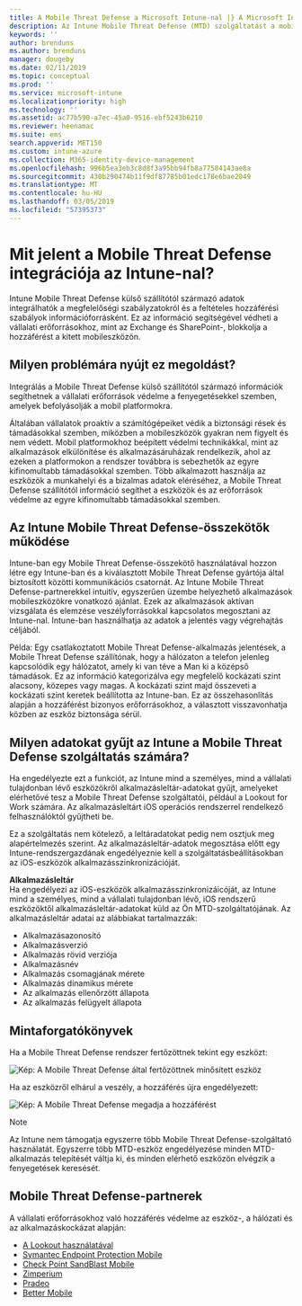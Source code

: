 ```yaml
---
title: A Mobile Threat Defense a Microsoft Intune-nal |} A Microsoft Intune-ban
description: Az Intune Mobile Threat Defense (MTD) szolgáltatást a mobileszköz-védelmi partnerével együtt használva eszközkockázaton alapuló módon védheti meg a vállalati erőforrásokhoz való hozzáférést.
keywords: ''
author: brenduns
ms.author: brenduns
manager: dougeby
ms.date: 02/11/2019
ms.topic: conceptual
ms.prod: ''
ms.service: microsoft-intune
ms.localizationpriority: high
ms.technology: ''
ms.assetid: ac77b590-a7ec-45a0-9516-ebf5243b6210
ms.reviewer: heenamac
ms.suite: ems
search.appverid: MET150
ms.custom: intune-azure
ms.collection: M365-identity-device-management
ms.openlocfilehash: 996b5ea3eb3c8d8f3a95bb94fb8a77584143ae8a
ms.sourcegitcommit: 430b290474b11f9df87785b01edc178e6bae2049
ms.translationtype: MT
ms.contentlocale: hu-HU
ms.lasthandoff: 03/05/2019
ms.locfileid: "57395373"
---
```

# <a name="what-is-mobile-threat-defense-integration-with-intune"></a>Mit jelent a Mobile Threat Defense integrációja az Intune-nal?
Intune Mobile Threat Defense külső szállítótól származó adatok integrálhatók a megfelelőségi szabályzatokról és a feltételes hozzáférési szabályok információforrásként. Ez az információ segítségével védheti a vállalati erőforrásokhoz, mint az Exchange és SharePoint-, blokkolja a hozzáférést a kitett mobileszközön.  

## <a name="what-problem-does-this-solve"></a>Milyen problémára nyújt ez megoldást?
Integrálás a Mobile Threat Defense külső szállítótól származó információk segíthetnek a vállalati erőforrások védelme a fenyegetésekkel szemben, amelyek befolyásolják a mobil platformokra.  

Általában vállalatok proaktív a számítógépeiket védik a biztonsági rések és támadásokkal szemben, miközben a mobileszközök gyakran nem figyelt és nem védett. Mobil platformokhoz beépített védelmi technikákkal, mint az alkalmazások elkülönítése és alkalmazásáruházak rendelkezik, ahol az ezeken a platformokon a rendszer továbbra is sebezhetők az egyre kifinomultabb támadásokkal szemben. Több alkalmazott használja az eszközök a munkahelyi és a bizalmas adatok eléréséhez, a Mobile Threat Defense szállítótól információ segíthet a eszközök és az erőforrások védelme az egyre kifinomultabb támadásokkal szemben.  

## <a name="how-do-the-intune-mobile-threat-defense-connectors-work"></a>Az Intune Mobile Threat Defense-összekötők működése

Intune-ban egy Mobile Threat Defense-összekötő használatával hozzon létre egy Intune-ban és a kiválasztott Mobile Threat Defense gyártója által biztosított közötti kommunikációs csatornát. Az Intune Mobile Threat Defense-partnerekkel intuitív, egyszerűen üzembe helyezhető alkalmazások mobileszközökre vonatkozó ajánlat. Ezek az alkalmazások aktívan vizsgálata és elemzése veszélyforrásokkal kapcsolatos megosztani az Intune-nal. Intune-ban használhatja az adatok a jelentés vagy végrehajtás céljából.  

Példa: Egy csatlakoztatott Mobile Threat Defense-alkalmazás jelentések, a Mobile Threat Defense szállítónak, hogy a hálózaton a telefon jelenleg kapcsolódik egy hálózatot, amely ki van téve a Man ki a középső támadások. Ez az információ kategorizálva egy megfelelő kockázati szint alacsony, közepes vagy magas. A kockázati szint majd összeveti a kockázati szint keretek beállította az Intune-ban. Ez az összehasonlítás alapján a hozzáférést bizonyos erőforrásokhoz, a választott visszavonhatja közben az eszköz biztonsága sérül.

## <a name="what-data-does-intune-collect-for-mobile-threat-defense"></a>Milyen adatokat gyűjt az Intune a Mobile Threat Defense szolgáltatás számára?

Ha engedélyezte ezt a funkciót, az Intune mind a személyes, mind a vállalati tulajdonban lévő eszközökről alkalmazásleltár-adatokat gyűjt, amelyeket elérhetővé tesz a Mobile Threat Defense szolgáltatói, például a Lookout for Work számára. Az alkalmazásleltárt iOS operációs rendszerrel rendelkező felhasználóktól gyűjtheti be.

Ez a szolgáltatás nem kötelező, a leltáradatokat pedig nem osztjuk meg alapértelmezés szerint. Az alkalmazásleltár-adatok megosztása előtt egy Intune-rendszergazdának engedélyeznie kell a szolgáltatásbeállításokban az iOS-eszközök alkalmazásszinkronizációját.

**Alkalmazásleltár**  
Ha engedélyezi az iOS-eszközök alkalmazásszinkronizáicóját, az Intune mind a személyes, mind a vállalati tulajdonban lévő, iOS rendszerű eszközöktől alkalmazásleltár-adatokat küld az Ön MTD-szolgáltatójának. Az alkalmazásleltár adatai az alábbiakat tartalmazzák:

 - Alkalmazásazonosító
 - Alkalmazásverzió
 - Alkalmazás rövid verziója
 - Alkalmazásnév
 - Alkalmazás csomagjának mérete
 - Alkalmazás dinamikus mérete
 - Az alkalmazás ellenőrzött állapota
 - Az alkalmazás felügyelt állapota

## <a name="sample-scenarios"></a>Mintaforgatókönyvek

Ha a Mobile Threat Defense rendszer fertőzöttnek tekint egy eszközt:

![Kép: A Mobile Threat Defense által fertőzöttnek minősített eszköz](./media/MTD-image-1.png)

Ha az eszközről elhárul a veszély, a hozzáférés újra engedélyezett:

![Kép: A Mobile Threat Defense megadja a hozzáférést](./media/MTD-image-2.png)

> [!NOTE] 
> Az Intune nem támogatja egyszerre több Mobile Threat Defense-szolgáltató használatát. Egyszerre több MTD-eszköz engedélyezése minden MTD-alkalmazás telepítését váltja ki, és minden elérhető eszközön elvégzik a fenyegetések keresését.

## <a name="mobile-threat-defense-partners"></a>Mobile Threat Defense-partnerek

A vállalati erőforrásokhoz való hozzáférés védelme az eszköz-, a hálózati és az alkalmazáskockázat alapján:

- [A Lookout használatával](lookout-mobile-threat-defense-connector.md)
- [Symantec Endpoint Protection Mobile](skycure-mobile-threat-defense-connector.md)
- [Check Point SandBlast Mobile](checkpoint-sandblast-mobile-mobile-threat-defense-connector.md)
- [Zimperium](zimperium-mobile-threat-defense-connector.md)
- [Pradeo](pradeo-mobile-threat-defense-connector.md)
- [Better Mobile](better-mobile-threat-defense-connector.md)
